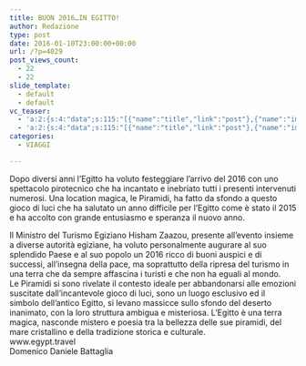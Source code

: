 ```yaml
---
title: BUON 2016…IN EGITTO!
author: Redazione
type: post
date: 2016-01-10T23:00:00+00:00
url: /?p=4029
post_views_count:
  - 22
  - 22
slide_template:
  - default
  - default
vc_teaser:
  - 'a:2:{s:4:"data";s:115:"[{"name":"title","link":"post"},{"name":"image","image":"featured","link":"none"},{"name":"text","mode":"excerpt"}]";s:7:"bgcolor";s:0:"";}'
  - 'a:2:{s:4:"data";s:115:"[{"name":"title","link":"post"},{"name":"image","image":"featured","link":"none"},{"name":"text","mode":"excerpt"}]";s:7:"bgcolor";s:0:"";}'
categories:
  - VIAGGI

---
```

Dopo diversi anni l’Egitto ha voluto festeggiare l’arrivo del 2016 con uno spettacolo pirotecnico che ha incantato e inebriato tutti i presenti intervenuti numerosi. Una location magica, le Piramidi, ha fatto da sfondo a questo gioco di luci che ha salutato un anno difficile per l’Egitto come è stato il 2015 e ha accolto con grande entusiasmo e speranza il nuovo anno.

<div>
  Il Ministro del Turismo Egiziano Hisham Zaazou, presente all’evento insieme a diverse autorità egiziane, ha voluto personalmente augurare al suo splendido Paese e al suo popolo un 2016 ricco di buoni auspici e di successi, all’insegna della pace, ma soprattutto della ripresa del turismo in una terra che da sempre affascina i turisti e che non ha eguali al mondo.
</div>

<div>
  Le Piramidi si sono rivelate il contesto ideale per abbandonarsi alle emozioni suscitate dall’incantevole gioco di luci, sono un luogo esclusivo ed il simbolo dell’antico Egitto, si levano massicce sullo sfondo del deserto inanimato, con la loro struttura ambigua e misteriosa. L’Egitto è una terra magica, nasconde mistero e poesia tra la bellezza delle sue piramidi, del mare cristallino e della tradizione storica e culturale.
</div>

<div>
</div>

<div>
</div>

<div>
  www.egypt.travel
</div>

<div>
</div>

<div>
  Domenico Daniele Battaglia
</div>